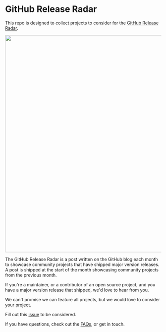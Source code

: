 # GitHub Release Radar

This repo is designed to collect projects to consider for the [GitHub Release Radar](https://github.blog/?s=release+radar).

<img width="700" src="https://user-images.githubusercontent.com/36594527/141879290-ffbc7a47-6843-4122-990b-684c4b885dbf.png"></a>

The GitHub Release Radar is a post written on the GitHub blog each month to showcase community projects that have shipped major version releases. A post is shipped at the start of the month showcasing community projects from the previous month.

If you're a maintainer, or a contributor of an open source project, and you have a major version release that shipped, we'd love to hear from you.

We can't promise we can feature all projects, but we would love to consider your project.

Fill out this [issue](https://github.com/mishmanners/github-release-radar/issues/new?assignees=MishManners&labels=&template=release-radar-request.yml&title=%5BRelease+Radar+Request%5D+%3Ctitle%3E) to be considered.

If you have questions, check out the [FAQs](https://github.com/mishmanners/github-release-radar/blob/main/faq.md), or get in touch.
